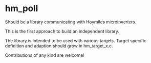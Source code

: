 # hm_poll
Should be a library communicating with Hoymiles microinverters.


This is the first approach to build an independent library.

The library is intended to be used with various targets.
Target specific definition and adaption should grow in hm_target_x.c.


Contributions of any kind are welcome!
